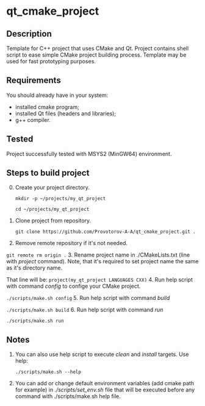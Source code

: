 # qt_cmake_project

## Description
Template for C++ project that uses CMake and Qt.
Project contains shell script to ease simple CMake project building process.
Template may be used for fast prototyping purposes.

## Requirements 
You should already have in your system:
 - installed cmake program;
 - installed Qt files (headers and libraries);
 - g++ compiler.

## Tested
Project successfully tested with MSYS2 (MinGW64) environment.

## Steps to build project
0. Create your project directory. 

   `mkdir -p ~/projects/my_qt_project`
   
   `cd ~/projects/my_qt_project`
1. Clone project from repository.

   `git clone https://github.com/Provotorov-A-A/qt_cmake_project.git .`
2. Remove remote repository if it's not needed.

`git remote rm origin .`
3. Rename project name in ./CMakeLists.txt (line with *project* command). Note, that it's required to set project name the same as it's directory name.

   That line will be:
   `project(my_qt_project LANGUAGES CXX)`
4. Run help script with command *config* to confige your CMake project.

   `./scripts/make.sh config`
5. Run help script with command *build*

   `./scripts/make.sh build`
6. Run help script with command *run*

   `./scripts/make.sh run`
   
## Notes
1. You can also use help script to execute *clean* and *install* targets. Use help:

   `./scripts/make.sh --help`
2. You can add or change default environment variables (add cmake path for example) in *./scripts/set_env.sh* file that will be executed before any command with ./scripts/make.sh help file.
